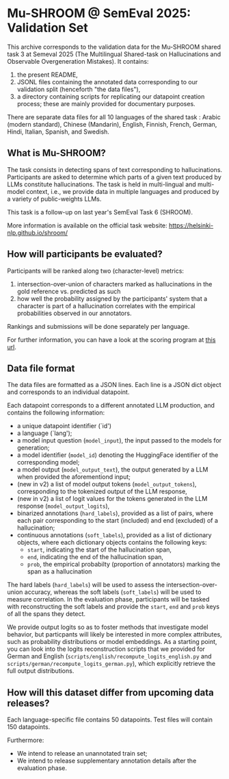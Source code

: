 # Mu-SHROOM @ SemEval 2025: Validation Set
This archive corresponds to the validation data for the Mu-SHROOM shared task 3 at Semeval 2025 (The Multilingual Shared-task on Hallucinations and Observable Overgeneration Mistakes).
It contains:
1. the present README,
2. JSONL files containing the annotated data corresponding to our validation split (henceforth "the data files"),
3. a directory containing scripts for replicating our datapoint creation process; these are mainly provided for documentary purposes.

There are separate data files for all 10 languages of the shared task : Arabic (modern standard), Chinese (Mandarin), English, Finnish, French, German, Hindi, Italian, Spanish, and Swedish.

## What is Mu-SHROOM?
The task consists in detecting spans of text corresponding to hallucinations. 
Participants are asked to determine which parts of a given text produced by LLMs constitute hallucinations.
The task is held in multi-lingual and multi-model context, i.e., we provide data in multiple languages and produced by a variety of public-weights LLMs.

This task is a follow-up on last year's SemEval Task 6 (SHROOM).

More information is available on the official task website: https://helsinki-nlp.github.io/shroom/

## How will participants be evaluated?

Participants will be ranked along two (character-level) metrics: 
1. intersection-over-union of characters marked as hallucinations in the gold reference vs. predicted as such
2. how well the probability assigned by the participants' system that a character is part of a hallucination correlates with the empirical probabilities observed in our annotators.

Rankings and submissions will be done separately per language.

For further information, you can have a look at the scoring program at [this url](https://helsinki-nlp.github.io/shroom/scorer.py).

## Data file format
The data files are formatted as a JSON lines. Each line is a JSON dict object and corresponds to an individual datapoint.

Each datapoint corresponds to a different annotated LLM production, and contains the following information:
- a unique datapoint identifier (`id')
- a language (`lang');
- a model input question (`model_input`), the input passed to the models for generation;
- a model identifier (`model_id`) denoting the HuggingFace identifier of the corresponding model;
- a model output (`model_output_text`), the output generated by a LLM when provided the aforementiond input;
- (new in v2) a list of model output tokens (`model_output_tokens`), corresponding to the tokenized output of the LLM response,
- (new in v2) a list of logit values for the tokens generated in the LLM response (`model_output_logits`),
- binarized annotations (`hard_labels`), provided as a list of pairs, where each pair corresponding to the start (included) and end (excluded) of a hallucination;
- continuous annotations (`soft_labels`), provided as a list of dictionary objects, where each dictionary objects contains the following keys:
   + `start`, indicating the start of the hallucination span,
   + `end`, indicating the end of the hallucination span,
   + `prob`, the empirical probabilty (proportion of annotators) marking the span as a hallucination


The hard labels (`hard_labels`) will be used to assess the intersection-over-union accuracy, whereas the soft labels (`soft_labels`) will be used to measure correlation.
In the evaluation phase, participants will be tasked with reconstructing the soft labels and provide the `start`, `end` and `prob` keys of all the spans they detect. 

We provide output logits so as to foster methods that investigate model behavior, but particpants will likely be interested in more complex attributes, such as probability distributions or model embeddings. As a starting point, you can look into the logits reconstruction scripts that we provided for German and English (`scripts/english/recompute_logits_english.py` and `scripts/german/recompute_logits_german.py`), which explicitly retrieve the full output distributions.

## How will this dataset differ from upcoming data releases?
Each language-specific file contains 50 datapoints. Test files will contain 150 datapoints.

Furthermore:
- We intend to release an unannotated train set;
- We intend to release supplementary annotation details after the evaluation phase.
